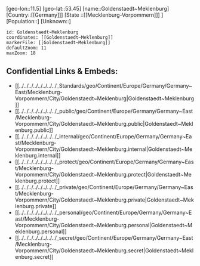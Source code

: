 ﻿---
location: [53.45,11.5]
mapzoom: [7,12] 
mapmarker: city 
type: City
tags:
- geo/City


SpocWebEntityId: 30494
isDeleted: false
confidential: public

---
[geo-lon::11.5]
[geo-lat::53.45]
[name::Goldenstaedt~Meklenburg]
[Country::[[Germany]]]
[State ::[[Mecklenburg-Vorpommern]]] ]
[Population::]
[Unknown::]


```leaflet
id: Goldenstaedt~Meklenburg
coordinates: [[Goldenstaedt~Meklenburg]]
markerFile: [[Goldenstaedt~Meklenburg]]
defaultZoom: 11 
maxZoom: 18
```


## Confidential Links & Embeds: 
- [[../../../../../../../../_Standards/geo/Continent/Europe/Germany/Germany~East/Mecklenburg-Vorpommern/City/Goldenstaedt~Meklenburg|Goldenstaedt~Meklenburg]] 
- [[../../../../../../../../_public/geo/Continent/Europe/Germany/Germany~East/Mecklenburg-Vorpommern/City/Goldenstaedt~Meklenburg.public|Goldenstaedt~Meklenburg.public]] 
- [[../../../../../../../../_internal/geo/Continent/Europe/Germany/Germany~East/Mecklenburg-Vorpommern/City/Goldenstaedt~Meklenburg.internal|Goldenstaedt~Meklenburg.internal]] 
- [[../../../../../../../../_protect/geo/Continent/Europe/Germany/Germany~East/Mecklenburg-Vorpommern/City/Goldenstaedt~Meklenburg.protect|Goldenstaedt~Meklenburg.protect]] 
- [[../../../../../../../../_private/geo/Continent/Europe/Germany/Germany~East/Mecklenburg-Vorpommern/City/Goldenstaedt~Meklenburg.private|Goldenstaedt~Meklenburg.private]] 
- [[../../../../../../../../_personal/geo/Continent/Europe/Germany/Germany~East/Mecklenburg-Vorpommern/City/Goldenstaedt~Meklenburg.personal|Goldenstaedt~Meklenburg.personal]] 
- [[../../../../../../../../_secret/geo/Continent/Europe/Germany/Germany~East/Mecklenburg-Vorpommern/City/Goldenstaedt~Meklenburg.secret|Goldenstaedt~Meklenburg.secret]] 
